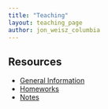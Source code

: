 ```yaml
---
title: "Teaching"
layout: teaching_page
author: jon_weisz_columbia
---
```


Resources
---------
  * [General Information](info.html)
  * [Homeworks](homeworks.html)
  * [Notes](notes/index.html)